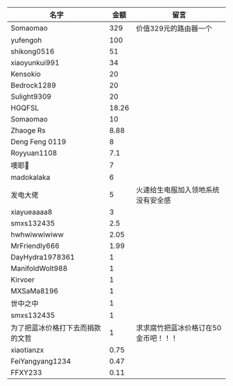 |名字|金额|留言|
|----|----|----|
Somaomao|329|价值329元的路由器一个
yufengoh|100
shikong0516|51
xiaoyunkui991|34
Kensokio|20
Bedrock1289|20
Sulight9309|20
HGQFSL|18.26
Somaomao|10
Zhaoge Rs|8.88
Deng Feng 0119|8
Royyuan1108|7.1
噢耶👻|7
madokalaka|6
发电大佬|5|火速给生电服加入领地系统 没有安全感
xiayueaaaa8|3
smxs132435|2.5
hwhwiwwiwiww|2.05
MrFriendly666|1.99
DayHydra1978361|1
ManifoldWolt988|1
Kirvoer|1
MXSaMa8196|1
世中之中|1
smxs132435|1
为了把蓝冰价格打下去而捐款的文哲|1|求求腐竹把蓝冰价格订在50金币吧！！！
xiaotianzx|0.75
FeiYangyang1234|0.47
FFXY233|0.11